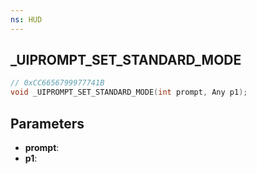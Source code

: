 ```yaml
---
ns: HUD
---
```

## _UIPROMPT_SET_STANDARD_MODE

```c
// 0xCC6656799977741B
void _UIPROMPT_SET_STANDARD_MODE(int prompt, Any p1);
```

## Parameters
* **prompt**:
* **p1**:
